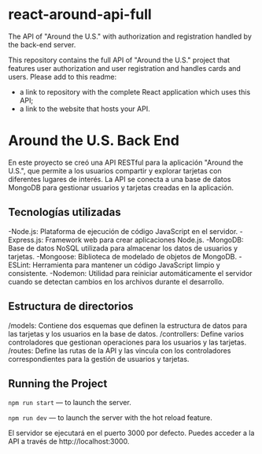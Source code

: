 # react-around-api-full
The API of "Around the U.S." with authorization and registration handled by the back-end server.

This repository contains the full API of "Around the U.S." project that features user authorization and user registration and handles cards and users. Please add to this readme:
* a link to repository with the complete React application which uses this API;
* a link to the website that hosts your API.

# Around the U.S. Back End  
  
En este proyecto se creó una API RESTful para la aplicación "Around the U.S.", que permite a los usuarios compartir y explorar tarjetas con diferentes lugares de interés. La API se conecta a una base de datos MongoDB para gestionar usuarios y tarjetas creadas en la aplicación.

## Tecnologías utilizadas
-Node.js: Plataforma de ejecución de código JavaScript en el servidor.
-Express.js: Framework web para crear aplicaciones Node.js.
-MongoDB: Base de datos NoSQL utilizada para almacenar los datos de usuarios y tarjetas.
-Mongoose: Biblioteca de modelado de objetos de MongoDB.
-ESLint: Herramienta para mantener un código JavaScript limpio y consistente.
-Nodemon: Utilidad para reiniciar automáticamente el servidor cuando se detectan cambios en los archivos durante el desarrollo.

## Estructura de directorios 
/models: Contiene dos esquemas que definen la estructura de datos para las tarjetas y los usuarios en la base de datos.
/controllers: Define varios controladores que gestionan operaciones para los usuarios y las tarjetas.
/routes: Define las rutas de la API y las vincula con los controladores correspondientes para la gestión de usuarios y tarjetas. 
  
## Running the Project  
  
`npm run start` — to launch the server.  
  
`npm run dev` — to launch the server with the hot reload feature.  

El servidor se ejecutará en el puerto 3000 por defecto. Puedes acceder a la API a través de http://localhost:3000.
